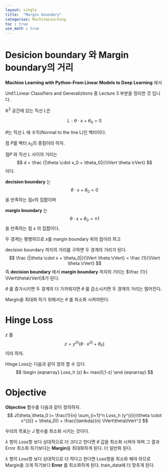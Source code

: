 ```yaml
---
layout: single
title:  "Margin boundary"
categories: MachineLearning
toc : true
use_math : true
---
```




# Desicion boundary 와 Margin boundary의 거리

**Machine Learning with Python-From Linear Models to Deep Learning** 에서 

Unit1.Linear Classifiers and Generaliztions 중 Lecture 3 부분을 정리한 것 입니다.





$\mathbb R^2$ 공간에 있는 직선 $L$은


$$
L:\theta \cdot x + \theta_0 = 0
$$


$\theta$는 직선 $L$ 에 수직(Normal to the line L)인 벡터이다. 

점 $P$를 벡터 $x_0$의 종점이라 하자. 



점$P$ 와 직선 $L$ 사이의 거리는 
$$
d = \frac {|\theta \cdot x_0 + \theta_0|}{\lVert \theta \rVert}
$$
이다.



**decision boundary**  는
$$
\theta \cdot x + \theta_0 = 0
$$
을 만족하는 점$x$의 집합이며

**margin boundary** 는 
$$
\theta \cdot x + \theta_0 = \pm 1
$$
을 만족하는 점 $x$ 의 집합이다.



두 경계는 평행하므로 $x$를 margin boundary 위의 점이라 하고

decision boundary 까지의 거리를 구하면  두 경계의 거리가 된다.
$$
\frac {|\theta \cdot x + \theta_0|}{\lVert \theta \rVert} = \frac {1}{\lVert \theta \rVert}
$$
즉 **decision boundary** 에서 **margin boundary** 까지의 거리는 $\frac {1}{ \lVert\theta\rVert}$가 된다. 



$\theta$ 를 증가시키면 두 경계의 더 가까워지면 $\theta$ 를 감소시키면 두 경계의 거리는 멀어진다.



Margin을 최대화 하기 위해서는 $\theta$ 를 최소화 시켜야한다.



# Hinge Loss



$z$ 를 
$$
z = y^{(i)}(\theta \cdot x^{(i)} + \theta_0)
$$
이라 하자.

Hinge Loss는 다음과 같이 정의 할 수 있다.
$$
\begin {eqnarray}
Loss_h (z) &= max(0,1-z)
\end {eqnarray}
$$






# Objective 



**Objective** 함수를 다음과 같이 정의하자.
$$
J(\theta,\theta_0 )= \frac{1}{n} \sum_{i=1}^n Loss_h (y^{(i)}(\theta \cdot x^{(i)} + \theta_0)) + \frac{\lambda}{n} \lVert\theta\lVert^2
$$


우리의 목표는 $J$ 함수를 최소화 시키는 것이다.

$\lambda$ 항이 $Loss$항 보다 상대적으로 더 크다고 한다면 $\theta$ 값을 최소화 시켜야 하며 그 결과 Error 최소화 하기보다는  **Margin**을 최대화하게 된다. 더 일반화 된다.

$\lambda$ 항이 $Loss$항 보다 상대적으로 더 작다고 한다면 Loss항을 최소화 해야 하므로 Margin을 크게 하기보다 **Error** 를 최소화하게 된다. train_data에 더 맞추게 된다. 









